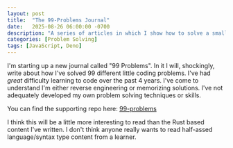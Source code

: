 ```yaml
---
layout: post
title:  "The 99-Problems Journal"
date:   2025-08-26 06:00:00 -0700
description: "A series of articles in which I show how to solve a small problem"
categories: [Problem Solving]
tags: [JavaScript, Deno]
---
```


I'm starting up a new journal called "99 Problems". In it I will, shockingly, write about how I've solved 99 different little coding problems. I've had *great* difficulty learning to code over the past 4 years. I've come to understand I'm either reverse engineering or memorizing solutions. I've not adequately developed my own problem solving techniques or skills.

<!--more-->

You can find the supporting repo here: [99-problems](https://github.com/crustyrustacean/99-problems)

I think this will be a little more interesting to read than the Rust based content I've written. I don't think anyone really wants to read half-assed language/syntax type content from a learner.